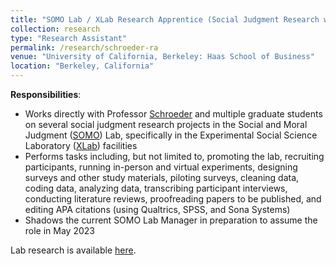 ```yaml
---
title: "SOMO Lab / XLab Research Apprentice (Social Judgment Research with Co-Director Juliana Schroeder) (_June 2022 - Present_)"
collection: research
type: "Research Assistant"
permalink: /research/schroeder-ra
venue: "University of California, Berkeley: Haas School of Business"
location: "Berkeley, California"
---
```


__Responsibilities__:
- Works directly with Professor [Schroeder](https://julianaschroeder.com/) and multiple graduate students on several social judgment research projects in the Social and Moral Judgment ([SOMO](https://www.somolab.org/)) Lab, specifically in the Experimental Social Science Laboratory ([XLab](https://xlab.berkeley.edu/)) facilities
- Performs tasks including, but not limited to, promoting the lab, recruiting participants, running in-person and virtual experiments, designing surveys and other study materials, piloting surveys, cleaning data, coding data, analyzing data, transcribing participant interviews, conducting literature reviews, proofreading papers to be published, and editing APA citations (using Qualtrics, SPSS, and Sona Systems)
- Shadows the current SOMO Lab Manager in preparation to assume the role in May 2023

Lab research is available [here](https://www.somolab.org/overview).
